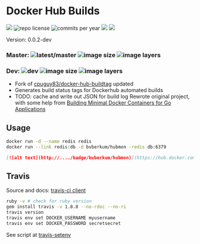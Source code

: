 # Docker Hub Builds
[![](http://img.shields.io/travis/bvberkum/x-docker-hub-build-monitor.svg)](https://travis-ci.org/bvberkum/x-docker-hub-build-monitor)
![repo license](https://img.shields.io/github/license/bvberkum/x-docker-hub-build-monitor.svg)
![commits per year](https://img.shields.io/github/commit-activity/y/bvberkum/x-docker-hub-build-monitor.svg)
![](https://img.shields.io/github/languages/code-size/bvberkum/x-docker-hub-build-monitor.svg)
![](https://img.shields.io/github/repo-size/bvberkum/x-docker-hub-build-monitor.svg)

Version: 0.0.2-dev
### Master: ![latest/master](https://img.shields.io/github/last-commit/bvberkum/x-docker-hub-build-monitor/master.svg) ![image size](https://img.shields.io/imagelayers/image-size/bvberkum/hubmon/latest.svg) ![image layers](https://img.shields.io/imagelayers/layers/bvberkum/hubmon/latest.svg)
### Dev: ![dev](https://img.shields.io/github/last-commit/bvberkum/x-docker-hub-build-monitor/dev.svg) ![image size](https://img.shields.io/imagelayers/image-size/bvberkum/hubmon/dev.svg) ![image layers](https://img.shields.io/imagelayers/layers/bvberkum/hubmon/dev.svg)
- Fork of [cpuguy83/docker-hub-buildtag](/cpuguy83/docker-hub-buildtag) updated
- Generates build status tags for Dockerhub automated builds
- TODO: cache and write out JSON for build log
Rewrote original project, with some help from [Building Minimal Docker Containers for Go Applications](https://blog.codeship.com/building-minimal-docker-containers-for-go-applications/)
## Usage
```bash
docker run -d --name redis redis
docker run --link redis:db -d bvberkum/hubmon -redis db:6379
```
```markdown
[![alt text](http://..../badge/bvberkum/hubmon)](https://hub.docker.com/r/bvberkum/hubmon)
```
## Travis
Source and docs: [travis-ci client](https://github.com/travis-ci/travis.rb)
```bash
ruby -v # check for ruby version
gem install travis -v 1.8.8 --no-rdoc --no-ri 
travis version
travis env set DOCKER_USERNAME myusername
travis env set DOCKER_PASSWORD secretsecret
```
See script at [travis-setenv](travis-setenv.sh)
